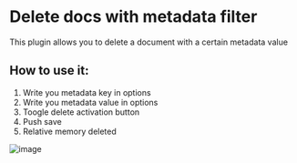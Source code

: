# Delete docs with metadata filter

This plugin allows you to delete a document with a certain metadata value

## How to use it:

1) Write you metadata key in options
2) Write you metadata value in options
3) Toogle delete activation button
4) Push save
5) Relative memory deleted

![image](https://github.com/ElioErrico/CAT_delete_doc_with_metadata_filter/assets/143315119/15256a17-e577-46c4-a6c9-fdfd243bf303)
